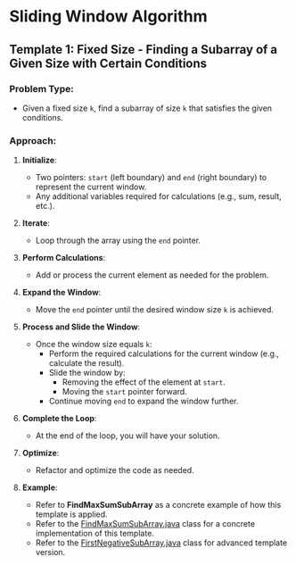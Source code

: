 # Sliding Window Algorithm

## Template 1: **Fixed Size** - Finding a Subarray of a Given Size with Certain Conditions

### Problem Type:
- Given a fixed size `k`, find a subarray of size `k` that satisfies the given conditions.

### Approach:
1. **Initialize**:
    - Two pointers: `start` (left boundary) and `end` (right boundary) to represent the current window.
    - Any additional variables required for calculations (e.g., sum, result, etc.).

2. **Iterate**:
    - Loop through the array using the `end` pointer.

3. **Perform Calculations**:
    - Add or process the current element as needed for the problem.

4. **Expand the Window**:
    - Move the `end` pointer until the desired window size `k` is achieved.

5. **Process and Slide the Window**:
    - Once the window size equals `k`:
        - Perform the required calculations for the current window (e.g., calculate the result).
        - Slide the window by:
            - Removing the effect of the element at `start`.
            - Moving the `start` pointer forward.
        - Continue moving `end` to expand the window further.

6. **Complete the Loop**:
    - At the end of the loop, you will have your solution.

7. **Optimize**:
    - Refactor and optimize the code as needed.

8. **Example**:
    - Refer to **FindMaxSumSubArray** as a concrete example of how this template is applied.
   - Refer to the [FindMaxSumSubArray.java](./FindMaxSumSubArray.java) class for a concrete implementation of this template.
   - Refer to the [FirstNegativeSubArray.java](./FirstNegativeSubArray.java) class for advanced template version.
